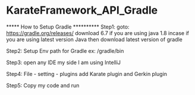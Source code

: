 # KarateFramework_API_Gradle
***** How to Setup Gradle ********** 
Step1: goto: https://gradle.org/releases/ download 6.7 if you are using java 1.8 incase if you are using latest version Java then download latest version of gradle

Step2: Setup Env path for Gradle ex: /gradle/bin

Step3: open any IDE my side I am using IntelliJ

Step4: File - setting - plugins add Karate plugin and Gerkin plugin

Step5: Copy my code and run
